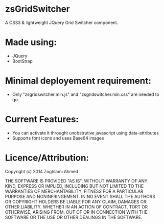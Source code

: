 zsGridSwitcher
=========================

A CSS3 & lightweight JQuery Grid Switcher component.

Made using:
=========================

- JQuery
- BootStrap

Minimal deployement requirement:
=========================

- Only "zsgridswitcher.min.js" and "zsgridswitcher.min.css" are needed to go.



Current Features:
=========================

- You can activate it throught unobstrutive javascript using data-attributes
- Supports font icons and uses Base64 images


Licence/Attribution:
=========================
Copyright (c) 2014 Zoghlami Ahmed

THE SOFTWARE IS PROVIDED "AS IS", WITHOUT WARRANTY OF ANY KIND, EXPRESS OR
IMPLIED, INCLUDING BUT NOT LIMITED TO THE WARRANTIES OF MERCHANTABILITY,
FITNESS FOR A PARTICULAR PURPOSE AND NONINFRINGEMENT. IN NO EVENT SHALL THE
AUTHORS OR COPYRIGHT HOLDERS BE LIABLE FOR ANY CLAIM, DAMAGES OR OTHER
LIABILITY, WHETHER IN AN ACTION OF CONTRACT, TORT OR OTHERWISE, ARISING FROM,
OUT OF OR IN CONNECTION WITH THE SOFTWARE OR THE USE OR OTHER DEALINGS IN
THE SOFTWARE.